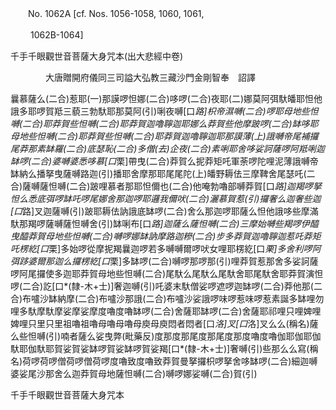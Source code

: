 ﻿　　No. 1062A [cf. Nos. 1056-1058, 1060, 1061,

　　 1062B-1064]

千手千眼觀世音菩薩大身咒本(出大悲經中卷)

　　　　大唐贈開府儀同三司謚大弘教三藏沙門金剛智奉　詔譯


曩慕薩么(二合)惹耶(一)那謨啰怛娜(二合)哆啰(二合)夜耶(二)娜莫阿弭馱皤耶怛他誐多耶啰賀羝三藐三勃馱耶那莫阿(引)唎夜嚩[口*路]枳帝濕嚩(二合)啰耶母地些怛嚩(二合)耶莽賀些怛嚩(二合)耶莽賀迦嚕聹迦耶娜么莽賀些他摩跛啰(二合)缽哆耶母地些怛嚩(二合)耶莽賀些怛嚩(二合)耶莽賀迦嚕聹迦耶那謨薄(上)誐嚩帝尾補攞尾莽那素缽羅(二合)底瑟恥(二合)多僧(去)企夜(二合)素唎耶舍哆娑訶薩啰阿羝唎迦缽啰(二合)婆嚩婆悉哆慕[口*栗]帶曳(二合)莽賀么抳莽矩吒軍荼啰陀哩泥薄誐嚩帝缽納么播拏曳薩嚩路迦(引)播耶舍摩那耶尾尾陀(上)皤野耨佉三摩鞞舍尾瑟吒(二合)薩嚩薩怛嚩(二合)跛哩慕者那耶怛儞也(二合)他唵勃嚕部嚩莽賀[口*路]迦羯啰拏怛么悉底弭啰缽吒啰尾娜舍那迦啰耶邏我儞吠(二合)灑慕賀惹(引)攞奢么迦奢些迦[口*路]叉迦薩嚩(引)跛耶耨佉訥誐底缽啰(二合)舍么那迦啰耶薩么怛他誐哆些摩滿馱那羯啰薩嚩薩怛嚩舍(引)缽唎布[口*路]迦薩么薩怛嚩(二合)三摩始嚩些羯啰伊醯曳醯莽賀母地些怛嚩(二合)嚩啰娜缽訥摩路迦糝(二合)步多莽賀迦嚕聹迦惹吒莽矩吒楞紇[口*栗]多始啰從摩抳羯曩迦啰若多嚩嚩爾啰吠女哩耶楞紇[口*栗]多舍利啰阿弭跢婆爾那迦么攞楞紇[口*栗]多缽啰(二合)嚩啰那啰那(引)哩莽賀惹那舍多娑訶薩啰阿尾攞使多迦耶莽賀母地些怛嚩(二合)尾馱么尾馱么尾馱舍耶尾馱舍耶莽賀演怛啰(二合)訖[口*(隸-木+士)]奢迦嚩(引)吒婆末馱僧娑啰遮啰迦缽啰(二合)莽他那(二合)布嚧沙缽納摩(二合)布嚧沙那誐(二合)布嚧沙娑誐啰味啰惹味啰惹素誕多缽哩勿哩多馱摩馱摩娑摩娑摩度嚕度嚕缽啰(二合)舍薩耶缽啰(二合)舍薩耶祁哩只哩婢哩婢哩只里只里祖嚕祖嚕母嚕母嚕母庾母庾悶者悶者[口*洛]叉[口*洛]叉么么(稱名)薩么些怛嚩(引)喃者薩么娑曳弊(毗藥反)度那度那尾度那尾度那度嚕度嚕伽耶伽耶伽馱耶伽馱耶賀娑賀娑缽啰賀娑缽啰賀娑羯[口*(隸-木+士)]奢嚩(引)些那么么寫(稱名)荷啰荷啰僧荷啰僧荷啰度嚕致度嚕致莽賀曼拏攞枳啰拏舍哆缽啰(二合)細迦嚩婆娑尾沙那舍么迦莽賀母地薩怛嚩(二合)嚩啰娜娑嚩(二合)賀(引)

千手千眼觀世音菩薩大身咒本
